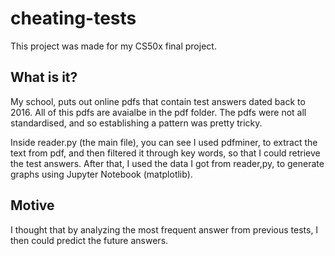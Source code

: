 # cheating-tests
This project was made for my CS50x final project.
## What is it?
My school, puts out online pdfs that contain test answers dated back to 2016. All of this pdfs are avaialbe in the pdf folder. The pdfs were not all standardised, and so establishing a pattern was pretty tricky.

Inside reader.py (the main file), you can see I used pdfminer, to extract the text from pdf, and then filtered it through key words, so that I could retrieve the test answers.
After that, I used the data I got from reader,py, to generate graphs using Jupyter Notebook (matplotlib).
## Motive
I thought that by analyzing the most frequent answer from previous tests, I then could predict the future answers. 
